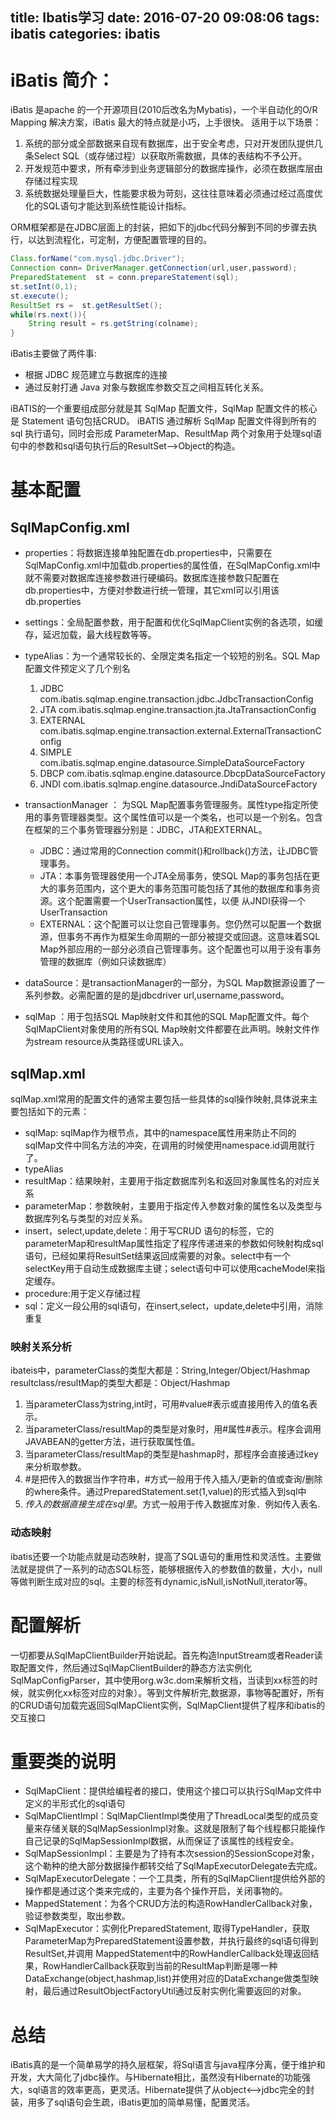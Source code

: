 title: Ibatis学习
date: 2016-07-20 09:08:06
tags:
 ibatis
categories:
 ibatis
---
# iBatis 简介：
iBatis 是apache 的一个开源项目(2010后改名为Mybatis)，一个半自动化的O/R Mapping 解决方案，iBatis 最大的特点就是小巧，上手很快。
适用于以下场景：
1. 系统的部分或全部数据来自现有数据库，出于安全考虑，只对开发团队提供几条Select SQL（或存储过程）以获取所需数据，具体的表结构不予公开。
2. 开发规范中要求，所有牵涉到业务逻辑部分的数据库操作，必须在数据库层由存储过程实现
3. 系统数据处理量巨大，性能要求极为苛刻，这往往意味着必须通过经过高度优化的SQL语句才能达到系统性能设计指标。

ORM框架都是在JDBC层面上的封装，把如下的jdbc代码分解到不同的步骤去执行，以达到流程化，可定制，方便配置管理的目的。
```java
Class.forName("com.mysql.jdbc.Driver");
Connection conn= DriverManager.getConnection(url,user,password);
PreparedStatement  st = conn.prepareStatement(sql);
st.setInt(0,1);
st.execute();
ResultSet rs =  st.getResultSet();
while(rs.next()){
    String result = rs.getString(colname);
}
```

iBatis主要做了两件事:
- 根据 JDBC 规范建立与数据库的连接
- 通过反射打通 Java 对象与数据库参数交互之间相互转化关系。


iBATIS的一个重要组成部分就是其 SqlMap 配置文件，SqlMap 配置文件的核心是 Statement 语句包括CRUD。 iBATIS 通过解析 SqlMap 配置文件得到所有的 sql 执行语句，同时会形成 ParameterMap、ResultMap 两个对象用于处理sql语句中的参数和sql语句执行后的ResultSet-->Object的构造。

<!-- more -->
# 基本配置
## SqlMapConfig.xml
- properties：将数据连接单独配置在db.properties中，只需要在SqlMapConfig.xml中加载db.properties的属性值，在SqlMapConfig.xml中就不需要对数据库连接参数进行硬编码。数据库连接参数只配置在db.properties中，方便对参数进行统一管理，其它xml可以引用该db.properties

- settings：全局配置参数，用于配置和优化SqlMapClient实例的各选项，如缓存，延迟加载，最大线程数等等。
- typeAlias：为一个通常较长的、全限定类名指定一个较短的别名。SQL Map配置文件预定义了几个别名
  1. JDBC com.ibatis.sqlmap.engine.transaction.jdbc.JdbcTransactionConfig
  2. JTA    com.ibatis.sqlmap.engine.transaction.jta.JtaTransactionConfig
  3. EXTERNAL com.ibatis.sqlmap.engine.transaction.external.ExternalTransactionConfig
  4. SIMPLE   com.ibatis.sqlmap.engine.datasource.SimpleDataSourceFactory
  5. DBCP     com.ibatis.sqlmap.engine.datasource.DbcpDataSourceFactory
  6. JNDI     com.ibatis.sqlmap.engine.datasource.JndiDataSourceFactory
- transactionManager ： 为SQL Map配置事务管理服务。属性type指定所使用的事务管理器类型。这个属性值可以是一个类名，也可以是一个别名。包含在框架的三个事务管理器分别是：JDBC，JTA和EXTERNAL。
  - JDBC：通过常用的Connection commit()和rollback()方法，让JDBC管理事务。
  - JTA：本事务管理器使用一个JTA全局事务，使SQL Map的事务包括在更大的事务范围内，这个更大的事务范围可能包括了其他的数据库和事务资源。这个配置需要一个UserTransaction属性，以便 从JNDI获得一个UserTransaction
  - EXTERNAL：这个配置可以让您自己管理事务。您仍然可以配置一个数据源，但事务不再作为框架生命周期的一部分被提交或回退。这意味着SQL Map外部应用的一部分必须自己管理事务。这个配置也可以用于没有事务管理的数据库（例如只读数据库）

- dataSource：是transactionManager的一部分，为SQL Map数据源设置了一系列参数。必需配置的是的是jdbcdriver url,username,password。
- sqlMap ：用于包括SQL Map映射文件和其他的SQL Map配置文件。每个SqlMapClient对象使用的所有SQL Map映射文件都要在此声明。映射文件作为stream resource从类路径或URL读入。

## sqlMap.xml
sqlMap.xml常用的配置文件的通常主要包括一些具体的sql操作映射,具体说来主要包括如下的元素：
- sqlMap: sqlMap作为根节点，其中的namespace属性用来防止不同的sqlMap文件中同名方法的冲突，在调用的时候使用namespace.id调用就行了。
- typeAlias
- resultMap：结果映射，主要用于指定数据库列名和返回对象属性名的对应关系
- parameterMap：参数映射，主要用于指定传入参数对象的属性名以及类型与数据库列名与类型的对应关系。
- insert，select,update,delete：用于写CRUD 语句的标签，它的parameterMap和resultMap属性指定了程序传递进来的参数如何映射构成sql语句，已经如果将ResultSet结果返回成需要的对象。select中有一个selectKey用于自动生成数据库主键；select语句中可以使用cacheModel来指定缓存。
- procedure:用于定义存储过程
- sql：定义一段公用的sql语句，在insert,select，update,delete中引用，消除重复
### 映射关系分析
ibateis中，parameterClass的类型大都是：String,Integer/Object/Hashmap
resultclass/resultMap的类型大都是：Object/Hashmap

1. 当parameterClass为string,int时，可用#value#表示或直接用传入的值名表示。
2. 当parameterClass/resultMap的类型是对象时，用#属性#表示。程序会调用JAVABEAN的getter方法，进行获取属性值。
3. 当parameterClass/resultMap的类型是hashmap时，那程序会直接通过key来分析取参数。
4. #是把传入的数据当作字符串，\#方式一般用于传入插入/更新的值或查询/删除的where条件。通过PreparedStatement.set(1,value)的形式插入到sql中
5. $传入的数据直接生成在sql里。$方式一般用于传入数据库对象．例如传入表名.

### 动态映射
ibatis还要一个功能点就是动态映射，提高了SQL语句的重用性和灵活性。主要做法就是提供了一系列的动态SQL标签，能够根据传入的参数值的数量，大小，null等做判断生成对应的sql。主要的标签有dynamic,isNull,isNotNull,iterator等。

# 配置解析
一切都要从SqlMapClientBuilder开始说起。首先构造InputStream或者Reader读取配置文件，然后通过SqlMapClientBuilder的静态方法实例化SqlMapConfigParser，其中使用org.w3c.dom来解析文档，当读到xx标签的时候，就实例化xx标签对应的对象）。等到文件解析完,数据源，事物等配置好，所有的CRUD语句加载完返回SqlMapClient实例，SqlMapClient提供了程序和ibatis的交互接口


# 重要类的说明

- SqlMapClient：提供给编程者的接口，使用这个接口可以执行SqlMap文件中定义的半形式化的sql语句
- SqlMapClientImpl：SqlMapClientImpl类使用了ThreadLocal类型的成员变量来存储关联的SqlMapSessionImpl对象。这就是限制了每个线程都只能操作自己记录的SqlMapSessionImpl数据，从而保证了该属性的线程安全。
- SqlMapSessionImpl：主要是为了持有本次session的SessionScope对象，这个勒种的绝大部分数据操作都转交给了SqlMapExecutorDelegate去完成。
- SqlMapExecutorDelegate：一个工具类，所有的SqlMapClient提供给外部的操作都是通过这个类来完成的，主要为各个操作开启，关闭事物的。
- MappedStatement：为各个CRUD方法的构造RowHandlerCallback对象，验证参数类型，取出参数。
- SqlMapExecutor：实例化PreparedStatement, 取得TypeHandler，获取ParameterMap为PreparedStatement设置参数，并执行最终的sql语句得到ResultSet,并调用 MappedStatement中的RowHandlerCallback处理返回结果，RowHandlerCallback获取到当前的ResultMap判断是哪一种DataExchange(object,hashmap,list)并使用对应的DataExchange做类型映射，最后通过ResultObjectFactoryUtil通过反射实例化需要返回的对象。


# 总结
iBatis真的是一个简单易学的持久层框架，将Sql语言与java程序分离，便于维护和开发，大大简化了jdbc操作。与Hibernate相比，虽然没有Hibernate的功能强大，sql语言的效率更高，更灵活。Hibernate提供了从object<-->jdbc完全的封装，用多了sql语句会生疏，iBatis更加的简单易懂，配置灵活。
